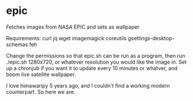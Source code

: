 # epic
Fetches images from NASA EPIC and sets as wallpaper


Requirements: curl jq wget imagemagick coreutils gsettings-desktop-schemas feh


Change the permissions so that epic.sh can be run as a program, then run ./epic.sh 1280x720, or whatever resolution you would like the image in. Set up a chronjub if you want it to update every 10 minutes or whatver, and boom live satellite wallpaper.

I love himawaripy 5 years ago, and I couldn't find a working modern counterpart. So here we are.
